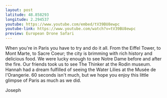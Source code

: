 ```yaml
---
layout: post
latitude: 48.858293
longitude: 2.294537
youtube: https://www.youtube.com/embed/tV39BU8ewpc
youtube-link: https://www.youtube.com/watch?v=tV39BU8ewpc
preview: European Drone Safari
---
```


When you're in Paris you have to try and do it all. From the Eiffel Tower, to Mont Marte, to Sacre Coeur; the city is brimming with rich history and delicious food. We were lucky enough to see Notre Dame before and after the fire. Our friends took us to see The Thinker at the Rodin museum. Hannah had a dream fulfilled of seeing the Water Lilies at the Musée de l'Orangerie. 60 seconds isn't much, but we hope you enjoy this little glimpse of Paris as much as we did.

Joseph